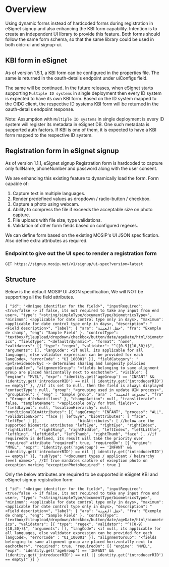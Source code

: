 # Overview

Using dynamic forms instead of hardcoded forms during registration in eSignet signup and also enhancing the KBI form capability.
Intention is to create an independent UI library to provide this feature. Both forms should follow the same form schema, so that
the same library could be used in both oidc-ui and signup-ui.

## KBI form in eSignet

As of version 1.5.1, a KBI form can be configured in the properties file. The same is returned in the oauth-details endpoint
under uiConfigs field.

The same will be continued. In the future releases, when eSignet starts supporting `Multiple ID systems` in single deployment then every ID system
is expected to have its own KBI form. Based on the ID system mapped to the OIDC client, the respective ID systems KBI form will 
be returned in the oauth-details endpoint response.

Note: Assumption with `Multiple ID systems` in single deployment is every ID system will register its metadata in eSignet DB. One such
metadata is supported auth factors. If KBI is one of them, it is expected to have a KBI form mapped to the respective ID system.

## Registration form in eSignet signup

As of version 1.1.1, eSignet signup Registration form is hardcoded to capture only fullName, phoneNumber and password along with the user
consent.

We are enhancing this existing feature to dynamically load the form. Form capable of:

1. Capture text in multiple languages.
2. Render predefined values as dropdown / radio-button / checkbox.
3. Capture a photo using webcam.
4. Ability to compress the file if exceeds the acceptable size on photo capture.
5. File uploads with file size, type validations.
6. Validation of other form fields based on configured regexes.

We can define form based on the existing MOSIP's UI JSON specification. Also define extra attributes as required.

### Endpoint to give out the UI spec to render a registration form

`GET https://signup.mosip.net/v1/signup/ui-spec?version=latest`

## Structure

Below is the default MOSIP UI JSON specification, We will NOT be supporting all the field attributes.

`{
    "id": "<Unique identifier for the field>",
    "inputRequired": <true/false -> if false, its not required to take any input from end user>,
    "type": "<string/simpleType/documentType/biometricsType>",
    "minimum": <applicable for date control type only in days>,
    "maximum": <applicable for date control type only in days>,
    "description": "<Field description>",
    "label": {
            "ara": "حقل العينة",
            "fra": "Exemple de champ",
            "eng": "Sample Field"
            },
    "controlType": "textbox/fileupload/dropdown/checkbox/button/date/ageDate/html/biometrics",
    "fieldType": "<default/dynamic>",
    "format": "none",
    "validators": [{
            "type": "regex",
            "validator": "^([0-9]{10,30})$",
            "arguments": [],
            "langCode": <if null, its applicable for all languages, else validator expression can be provided for each langCode>,
            "errorCode" : "UI_100001"
            }],
    "fieldCategory": "<pvt/evidence/kyc -> determines sharing and longevity policies applicable>",
    "alignmentGroup": "<fields belonging to same alignment group are placed horizontally next to eachother>",
    "visible": {
            "engine": "MVEL",
            "expr": "identity.get('ageGroup') == 'INFANT' && (identity.get('introducerRID') == nil || identity.get('introducerRID') == empty)"
            }, //if its set to null, then the field is always displayed
    "contactType": null,
    "group": "<grouping used in update UIN process>",
    "groupLabel": {
            "eng" : "Sample group",
            "ara" : "مجموعة العينة",
            "fra" : "Groupe d'échantillons"
            },
    "changeAction": null,
    "transliterate": false,
    "templateName": "<applicable only for html fields>",
    "fieldLayout": null,
    "locationHierarchy": null,
    "conditionalBioAttributes": [{
            "ageGroup": "INFANT",
            "process": "ALL",
            "validationExpr": "face || leftEye",
            "bioAttributes": [
            "face",
            "leftEye"
            ]
            }],                
    "bioAttributes": [ //below are the supported biometric attributes
            "leftEye",
            "rightEye",
            "rightIndex",
            "rightLittle",
            "rightRing",
            "rightMiddle",
            "leftIndex",
            "leftLittle",
            "leftRing",
            "leftMiddle",
            "leftThumb",
            "rightThumb",
            "face"
            ],
    //if requiredOn is defined, its result will take the priority over "required" attribute
    "required": true,
    "requiredOn": [{
            "engine": "MVEL",
            "expr": "identity.get('ageGroup') == 'INFANT' && (identity.get('introducerRID') == nil || identity.get('introducerRID') == empty)"
            }],
    "subType": "<document types / applicant / heirarchy level names>",
    //If true mandates capture of exception photo on exception marking
    "exceptionPhotoRequired" : true
}`

Only the below attributes are required to be supported in eSignet KBI and eSignet signup registration form:
 
`{
    "id": "<Unique identifier for the field>",
    "inputRequired": <true/false -> if false, its not required to take any input from end user>,
    "type": "<string/simpleType/documentType/biometricsType>",
    "minimum": <applicable for date control type only in days>,
    "maximum": <applicable for date control type only in days>,
    "description": "<Field description>",
    "label": {
            "ara": "حقل العينة",
            "fra": "Exemple de champ",
            "eng": "Sample Field"
            },
    "controlType": "textbox/fileupload/dropdown/checkbox/button/date/ageDate/html/biometrics",
    "validators": [{
            "type": "regex",
            "validator": "^([0-9]{10,30})$",
            "arguments": [],
            "langCode": <if null, its applicable for all languages, else validator expression can be provided for each langCode>,
            "errorCode" : "UI_100001"
            }],
    "alignmentGroup": "<fields belonging to same alignment group are placed horizontally next to eachother>",
    "required": true,
    "requiredOn": [{
                "engine": "MVEL",
                "expr": "identity.get('ageGroup') == 'INFANT' && (identity.get('introducerRID') == nil || identity.get('introducerRID') == empty)"
                }]
}`
